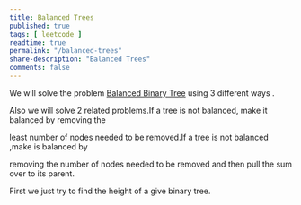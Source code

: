 ```yaml
---
title: Balanced Trees
published: true
tags: [ leetcode ]
readtime: true
permalink: "/balanced-trees"
share-description: "Balanced Trees"
comments: false
---
```


We will solve  the  problem [Balanced Binary Tree](https://leetcode.com/problems/balanced-binary-tree/description/)  using 3 different ways .

Also we will solve 2 related problems.If a tree is not balanced, make it balanced by removing the 

least number of nodes needed to be removed.If a tree is not balanced ,make is balanced by

removing the number of nodes needed to be removed and then pull the sum over to its parent.

First we just try to find the height of a give binary tree.